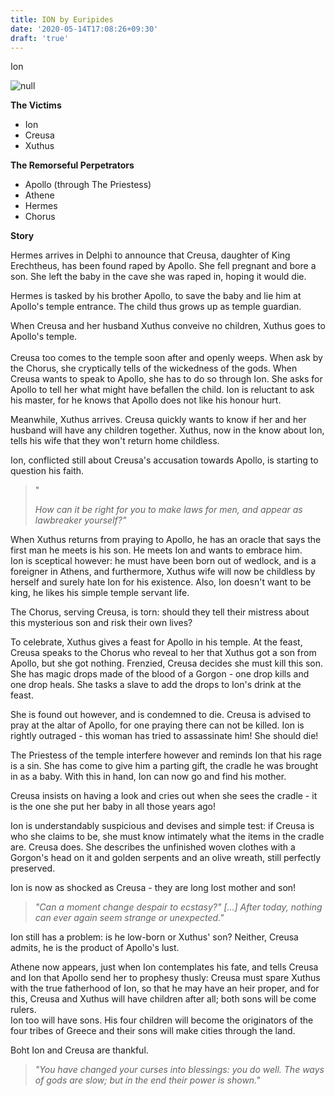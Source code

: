 ```yaml
---
title: ION by Euripides
date: '2020-05-14T17:08:26+09:30'
draft: 'true'
---
```

Ion

![null](/images/uploads/ioncreusaathene.jpg)

**The Victims**

* Ion
* Creusa
* Xuthus

**The Remorseful Perpetrators**

* Apollo (through The Priestess)
* Athene
* Hermes
* Chorus

**Story**

Hermes arrives in Delphi to announce that Creusa, daughter of King Erechtheus, has been found raped by Apollo. She fell pregnant and bore a son. She left the baby in the cave she was raped in, hoping it would die.

Hermes is tasked by his brother Apollo, to save the baby and lie him at Apollo's temple entrance. The child thus grows up as temple guardian.

When Creusa and her husband Xuthus conveive no children, Xuthus goes to Apollo's temple.\
\
Creusa too comes to the temple soon after and openly weeps. When ask by the Chorus, she cryptically tells of the wickedness of the gods. When Creusa wants to speak to Apollo, she has to do so through Ion. She asks for Apollo to tell her what might have befallen the child. Ion is reluctant to ask his master, for he knows that Apollo does not like his honour hurt.

Meanwhile, Xuthus arrives. Creusa quickly wants to know if her and her husband will have any children together. Xuthus, now in the know about Ion, tells his wife that they won't return home childless.

Ion, conflicted still about Creusa's accusation towards Apollo, is starting to question his faith.

> "
>
> _How can it be right for you to make laws for men, and appear as lawbreaker yourself?"_

When Xuthus returns from praying to Apollo, he has an oracle that says the first man he meets is his son. He meets Ion and wants to embrace him. \
Ion is sceptical however: he must have been born out of wedlock, and is a foreigner in Athens, and furthermore, Xuthus wife will now be childless by herself and surely hate Ion for his existence. Also, Ion doesn't want to be king, he likes his simple temple servant life. 

The Chorus, serving Creusa, is torn: should they tell their mistress about this mysterious son and risk their own lives?

To celebrate, Xuthus gives a feast for Apollo in his temple. At the feast, Creusa speaks to the Chorus who reveal to her that Xuthus got a son from Apollo, but she got nothing. Frenzied, Creusa decides she must kill this son. She has magic drops made of the blood of a Gorgon - one drop kills and one drop heals. She tasks a slave to add the drops to Ion's drink at the feast.

She is found out however, and is condemned to die. Creusa is advised to pray at the altar of Apollo, for one praying there can not be killed. Ion is rightly outraged - this woman has tried to assassinate him! She should die!

The Priestess of the temple interfere however and reminds Ion that his rage is a sin. She has come to  give him a parting gift, the cradle he was brought in as a baby. With this in hand, Ion can now go and find his mother.

Creusa insists on having a look and cries out when she sees the cradle - it is the one she put her baby in all those years ago!

Ion is understandably suspicious and devises and simple test: if Creusa is who she claims to be, she must know intimately what the items in the cradle are. Creusa does. She describes the unfinished woven clothes with a Gorgon's head on it and golden serpents and an olive wreath, still perfectly preserved. 

Ion is now as shocked as Creusa - they are long lost mother and son!

> _"Can a moment change despair to ecstasy?" \[...] After today, nothing can ever again seem strange or unexpected."_

Ion still has a problem: is he low-born or Xuthus' son? Neither, Creusa admits, he is the product of Apollo's lust. 

Athene now appears, just when Ion contemplates his fate, and tells Creusa and Ion that Apollo send her to prophesy thusly: Creusa must spare Xuthus with the true fatherhood of Ion, so that he may have an heir proper, and for this, Creusa and Xuthus will have children after all; both sons will be come rulers.\
Ion too will have sons. His four children will become the originators of the four tribes of Greece and their sons will make cities through the land.

Boht Ion and Creusa are thankful.

> _"You have changed your curses into blessings: you do well. The ways of gods are slow; but in the end their power is shown."_
